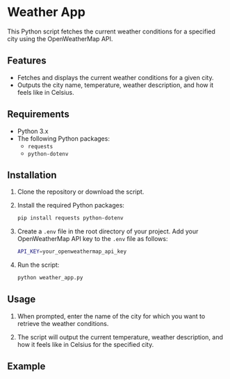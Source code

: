# Weather App

This Python script fetches the current weather conditions for a specified city using the OpenWeatherMap API.

## Features

- Fetches and displays the current weather conditions for a given city.
- Outputs the city name, temperature, weather description, and how it feels like in Celsius.

## Requirements

- Python 3.x
- The following Python packages:
  - `requests`
  - `python-dotenv`

## Installation

1. Clone the repository or download the script.

2. Install the required Python packages:

    ```bash
    pip install requests python-dotenv
    ```

3. Create a `.env` file in the root directory of your project. Add your OpenWeatherMap API key to the `.env` file as follows:

    ```bash
    API_KEY=your_openweathermap_api_key
    ```

4. Run the script:

    ```bash
    python weather_app.py
    ```

## Usage

1. When prompted, enter the name of the city for which you want to retrieve the weather conditions.

2. The script will output the current temperature, weather description, and how it feels like in Celsius for the specified city.

## Example

